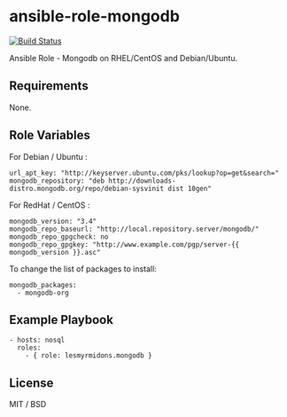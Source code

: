 ansible-role-mongodb
====================

[![Build Status](https://travis-ci.org/lesmyrmidons/ansible-role-mongodb.svg?branch=master)](https://travis-ci.org/lesmyrmidons/ansible-role-mongodb)

Ansible Role - Mongodb on RHEL/CentOS and Debian/Ubuntu.

## Requirements

None.

## Role Variables

For Debian / Ubuntu :

	url_apt_key: "http://keyserver.ubuntu.com/pks/lookup?op=get&search="
	mongodb_repository: "deb http://downloads-distro.mongodb.org/repo/debian-sysvinit dist 10gen"

For RedHat / CentOS :

    mongodb_version: "3.4"
    mongodb_repo_baseurl: "http://local.repository.server/mongodb/"
    mongodb_repo_gpgcheck: no
    mongodb_repo_gpgkey: "http://www.example.com/pgp/server-{{ mongodb_version }}.asc"

To change the list of packages to install:

	mongodb_packages:
	  - mongodb-org

## Example Playbook

    - hosts: nosql
      roles:
        - { role: lesmyrmidons.mongodb }

## License

MIT / BSD